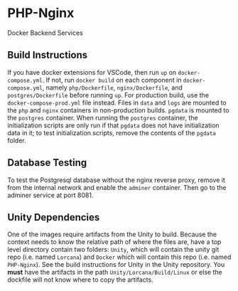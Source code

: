 # PHP-Nginx
 Docker Backend Services

## Build Instructions
If you have docker extensions for VSCode, then run `up` on `docker-compose.yml`. If not, run `docker build` on each component in `docker-compose.yml`, namely `php/Dockerfile`, `nginx/Dockerfile`, and `postgres/Dockerfile` before running `up`. For production build, use the `docker-compose-prod.yml` file instead. Files in `data` and `logs` are mounted to the `php` and `nginx` containers in non-production builds. `pgdata` is mounted to the `postgres` container. When running the `postgres` container, the initialization scripts are only run if that `pgdata` does not have initialization data in it; to test initialization scripts, remove the contents of the `pgdata` folder.

## Database Testing
To test the Postgresql database without the nginx reverse proxy, remove it from the internal network and enable the `adminer` container. Then go to the adminer service at port 8081.

## Unity Dependencies
One of the images require artifacts from the Unity to build. Because the context needs to know the relative path of where the files are, have a top level directory contain two folders: `Unity`, which will contain the unity git repo (i.e. named `Lorcana`) and `Docker` which will contain this repo (i.e. named `PHP-Nginx`). See the build instructions for Unity in the Unity repository. You **must** have the artifacts in the path `Unity/Lorcana/Build/Linux` or else the dockfile will not know where to copy the artifacts.